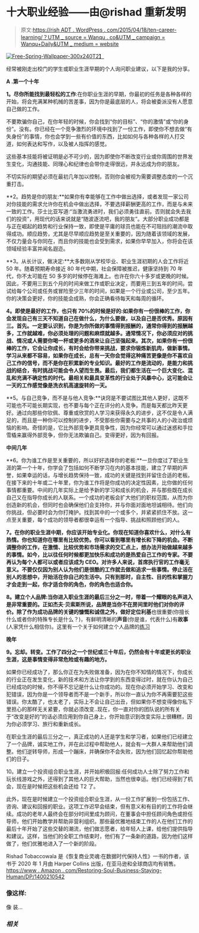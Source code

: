 # 十大职业经验——由@rishad 重新发明

> 原文:[https://rish ADT . WordPress . com/2015/04/18/ten-career-learning/？UTM _ source = Wanqu . co&UTM _ campaign = Wanqu+Daily&UTM _ medium = website](https://rishadt.wordpress.com/2015/04/18/ten-career-learnings/?utm_source=wanqu.co&utm_campaign=Wanqu+Daily&utm_medium=website)

[![Free-Spring-Wallpaper-300x240](../Images/561ab50f4d8f2c51c4fcde90972f6520.png)T2】](https://rishadt.files.wordpress.com/2014/02/free-spring-wallpaper-300x240.jpg)

经常被刚走出校门的学生或职业生涯早期的个人询问职业建议，以下是我的分享。

**A .第一个十年**

**1。尽你所能找到最轻松的工作**:在你职业生涯的早期，你最初的任务是各种各样的开始，将会充满某种机械的苦差事，因为你是最底层的人，将会被委派没有人愿意自己做的工作。

不要欺骗你自己，在你年轻的时候，你会找到“你的目标”、“你的激情”或“你的身份”。没有。你已经在一个竞争激烈的环境中找到了一份工作，即使你不想去做“有失身份”的事情，你也会学到一些有价值的东西，比如如何与各种各样的人打交道，如何表达和写作，以及被人指挥的感觉。

这些基本技能将被证明是必不可少的，因为即使你不断改变行业或你周围的世界发生变化，沟通技能、同理心和纪律也会带你走得很远，并永远成为你的朋友。

不切实际的期望必须在最初几年加以控制，否则你会被视为需要调整态度的一个沉重打击。

**2。趋势是你的朋友:**如果你有幸能够在工作中做出选择，或者发现一家公司对你技能的需求允许你在机会中做出选择，不要选择薪酬更高的工作，而是与未来一致的工作。莎士比亚写道:“当激流勇进时，我们必须勇往直前。否则就会失去我们的投资”，用现代的话来说就是“随波逐流吧，我的朋友”。大部分职业成功都是与正在崛起的趋势和行业保持一致，即使是平庸的球员也能在不可阻挡的潮流中取得成功。顺应趋势，尤其是尽早顺应趋势是至关重要的，因为随着该领域的发展，不仅力量会与你同在，而且你的技能也会受到需求，如果你早早加入，你将会在该领域经验丰富并闻名遐迩。

**3。从长计议，做决定:**大多数刚从学校毕业、职业生涯初期的人会工作将近 50 年。随着预期寿命接近 80 年代中期，社会保障被推迟，健康坚持到 70 年代，你不太可能在 50 多岁的时候停在海滩上。也许在你六十多岁或更晚的时候。因此，不要用三到五个月的时间来做工作或职业决定，而要用三到五年的时间。尝试给每个公司或任务或冒险至少三年的时间，如果是一个行业或公司，至少五年。你的决策会更好，你的技能会成熟，你会正确看待每天和每周的循环。

**4。即使是最好的工作，也只有 70%的时候是好的:如果你有一份很棒的工作，你会发现自己有三天不知道自己在做什么，为什么要做，以及自己是否优秀。原因有三。首先。一定要认识到，你是为你所做的事情得到报酬的，通常你得到的报酬越多，工作就越难，你必须处理的问题和麻烦就越多。通常情况下，你必须应对的挑战、情况或人需要你喝一杯或更多的酒来让自己坚强起来。其次，如果你有一份很棒的工作，它会让你成长，有时会给你带来挑战，要求你锻炼新肌肉，做新事情。学习从来都不容易，如果你在成长，总有一天你会觉得这种痛苦更像是你不喜欢自己工作的信号，而不是你在积累新的专业知识。最好的工作是流动的，是能力和挑战的结合，有时挑战可能会令人望而生畏。最后，我们都生活在一个巨大变化、混乱和充满不确定性的时代。最相关和最具变革性的行业处于风暴中心，这可能会让一天的工作感觉像是洗衣机高速旋转的一天。**

**5。与自己竞争，而不是与他人竞争:**诀窍是不要试图比其他人更好，这既不可能也不可能长期实现，也不要与每个正在评分的人竞争。而是每天都比昨天更好。通过向那些你钦佩、尊重或欣赏的人学习来获得永久的进步，这不仅是令人满足的，而且是一种你可以控制的进步，不受那些你需要与之共事的人的小政治或烦恼的影响。奇怪的是，它比外部竞争更具竞争性，因为你经常可以通过迷惑和手拉雪橇来赢得外部竞争，但你无法欺骗自己。变得更好，因为有回报。

**中间几年**

**6。你为谁工作是至关重要的，所以好好选择你的老板:**一旦你度过了职业生涯的第一个十年，你学会了包括如何不断学习在内的基本技能，建立了早期的声誉，如果幸运的话，与增长趋势保持一致，成功的关键是找到并留住合适的老板。在接下来的十年或二十年里，你为谁工作将是你成功的决定性因素，比你做的任何事情都重要。中间的几年实际上是给予新的学习和成长的机会，并与那些既在成长自己又在指导你成长的人联系。一个成功的老板会扩大他们的职权范围，从而为你创造新的机会，但同时也会确保他们会支持你，并与你面对面地坦诚相待。他们向你挑战，但必要时会为你打掩护。找到其中的一个或多个，并紧紧抓住不放。这一点至关重要，每个成功的领导者都很幸运有一个指导、挑战和照顾他们的人。

**7。在你的职业生涯中期，你应该开始专业化。你现在知道你喜欢什么，对什么有热情。你也知道你在哪里有比较优势。你可以看到哪里有增长和下降的机会。不断调整你的工作，在激情、比较优势和市场需求的交汇点上，想办法开始做越来越多的事情。如今，比以往任何时候都更加快乐和成功的是热爱自己工作的专家。不要再认为每个人都可以或者应该成为 CEO。对许多人来说，首席执行官的工作毫无意义。不要仅仅因为别人认为他们是很酷的工作就去做和追求一些事情。停止活在别人的思想中，开始活在你自己的生活中。只有到那时，自主性、目的性和掌握力才会走到一起，你才适合你的角色，你的角色也适合你。**

**8。建立个人品牌:**当你进入职业生涯的最后三分之一时，带着一个耀眼的名声进入是非常重要的。正如杰夫·贝索斯所说，品牌是当你不在房间里时他们对你的评价。除了作为成功品牌的关键的慷慨和诚信之外，做好定位**利基**也很重要(你擅长什么或者你的特殊专长是什么？)，有鲜明清晰的**声音**(你是谁，代表什么)有**故事**(人家凭什么相信你)。这里有一个关于如何建立个人品牌的[练习](https://rishadt.wordpress.com/2009/09/14/building-a-personal-brand/)

**晚年**

**9。忘却。转变。工作了四分之一个世纪或三十年后，仍然会有十年或更长的职业生涯，这是事情变得非常危险或有趣的地方。**

如果你已经成功了，那么你正在为失败做准备，因为在你不知情的情况下，你成长的行业正在发生变化，新的技术和方法让你学到的东西变得过时，就在你认为自己已经成功的时候，你不得不忘记是什么让你成功的。现在你必须开始学习、改变和犯错误，因为你是一个领导者而不是一个新手，所以你一直认为你不再需要犯这些错误。你太酷了，也太老了，实际上不会让自己出丑，但如果你不想变得像你私下里担心的那样无关紧要，你就必须改变..现在，你一直对你的团队说的所有关于“改变是好的”的话必须应用到你自己身上，你开始意识到改变实际上很糟糕，因为你必须学习、旅行和重新成长。

在职业生涯的最后三分之一，真正成功的人还是学生和学习者，如果他们已经建立了一个品牌，诚实地工作，并在此过程中帮助他人，就会有一大群人来帮助他们调整。他们逆转导师，形成一个蹦床，并确保你不会失败，因为他们回忆起你帮助他们的日子。

10。建立一个投资组合职业生涯，并开始积极回报:任何成功人士除了努力工作和玩长线游戏之外，还得到了其他人的巨大帮助，当然也很幸运。他们已经得到了机会，现在是时候把这些机会还给 T2 了。

此外，现在是时候建立一个投资组合职业生涯，从一份工作扩展到一份包括工作、咨询、建议和回报的职业。这项工作迟早会结束，但有意义和有目的的工作将会继续。成功的老年人最终会在部分时间里成为顾问，在董事会中担任顾问角色或担任导师，他们开始教学并帮助非营利组织。那些最优雅地结束工作的人在他们工作的最后十年开始了这些交替的潮流，他们做志愿者，给年轻人上课，给他们提供指导和建议。这样，当他们的全职工作结束时，他们有了一条新的道路，因为他们这样做了，他们优雅地进入了一个新的阶段。

Rishad Tobaccowala 是《恢复商业灵魂:在数据时代保持人性》一书的作者，该书于 2020 年 1 月由 Harper Collins 出版，在亚马逊和全球商店均有销售。[https://www . Amazon . com/Restoring-Soul-Business-Staying-Human/DP/1400210542](https://www.amazon.com/Restoring-Soul-Business-Staying-Human/dp/1400210542)

### 像这样:

像 装...

### *相关*